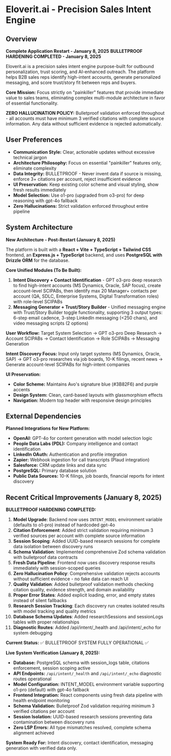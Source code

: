 # Eloverit.ai - Precision Sales Intent Engine

## Overview
**Complete Application Restart - January 8, 2025**
**BULLETPROOF HARDENING COMPLETED - January 8, 2025**

Eloverit.ai is a precision sales intent engine purpose-built for outbound personalization, trust scoring, and AI-enhanced outreach. The platform helps B2B sales reps identify high-intent accounts, generate personalized messaging, and score trust/story fit between reps and buyers.

**Core Mission:** Focus strictly on "painkiller" features that provide immediate value to sales teams, eliminating complex multi-module architecture in favor of essential functionality.

**ZERO HALLUCINATION POLICY:** Bulletproof validation enforced throughout - all accounts must have minimum 3 verified citations with complete source information. Any data without sufficient evidence is rejected automatically.

## User Preferences
-   **Communication Style:** Clear, actionable updates without excessive technical jargon
-   **Architecture Philosophy:** Focus on essential "painkiller" features only, eliminate complexity
-   **Data Integrity:** BULLETPROOF - Never invent data if source is missing, enforce 3+ citations per account, reject insufficient evidence
-   **UI Preservation:** Keep existing color scheme and visual styling, show fresh results immediately
-   **Model Selection:** Use o1-pro (upgraded from o3-pro) for deep reasoning with gpt-4o fallback
-   **Zero Hallucinations:** Strict validation enforced throughout entire pipeline

## System Architecture
**New Architecture - Post-Restart (January 8, 2025)**

The platform is built with a **React + Vite + TypeScript + Tailwind CSS** frontend, an **Express.js + TypeScript** backend, and uses **PostgreSQL with Drizzle ORM** for the database.

**Core Unified Modules (To Be Built):**
1. **Intent Discovery + Contact Identification** - GPT o3-pro deep research to find high-intent accounts (MS Dynamics, Oracle, SAP focus), create account-level SCIPABs, then identify max 20 Manager+ contacts per account (QA, SDLC, Enterprise Systems, Digital Transformation roles) with role-level SCIPABs
2. **Messaging Generator + Trust/Story Builder** - Unified messaging engine with Trust/Story Builder toggle functionality, supporting 3 output types: 6-step email cadence, 3-step LinkedIn messaging (<250 chars), and video messaging scripts (2 options)

**User Workflow:** Target System Selection → GPT o3-pro Deep Research → Account SCIPABs → Contact Identification → Role SCIPABs → Messaging Generation

**Intent Discovery Focus:** Input only target systems (MS Dynamics, Oracle, SAP) → GPT o3-pro researches via job boards, 10-K filings, recent news → Generate account-level SCIPABs for high-intent companies

**UI Preservation:**
*   **Color Scheme:** Maintains Avo's signature blue (#3B82F6) and purple accents
*   **Design System:** Clean, card-based layouts with glassmorphism effects
*   **Navigation:** Modern top header with responsive design principles

## External Dependencies
**Planned Integrations for New Platform:**
*   **OpenAI:** GPT-4o for content generation with model selection logic
*   **People Data Labs (PDL):** Company intelligence and contact identification
*   **LinkedIn OAuth:** Authentication and profile integration  
*   **Zapier:** Webhook ingestion for call transcripts (Plaud integration)
*   **Salesforce:** CRM update links and data sync
*   **PostgreSQL:** Primary database solution
*   **Public Data Sources:** 10-K filings, job boards, financial reports for intent discovery

## Recent Critical Improvements (January 8, 2025)

**BULLETPROOF HARDENING COMPLETED:**
1. **Model Upgrade**: Backend now uses `INTENT_MODEL` environment variable (defaults to o1-pro) instead of hardcoded gpt-4o
2. **Citation Enforcement**: Added strict validation requiring minimum 3 verified sources per account with complete source information
3. **Session Scoping**: Added UUID-based research sessions for complete data isolation between discovery runs
4. **Schema Validation**: Implemented comprehensive Zod schema validation with bulletproof data contracts
5. **Fresh Data Pipeline**: Frontend now uses discovery response results immediately with session-scoped queries
6. **Zero Hallucination Policy**: Comprehensive validation rejects accounts without sufficient evidence - no fake data can reach UI
7. **Quality Validation**: Added bulletproof validation methods checking citation quality, evidence strength, and domain availability
8. **Proper Error States**: Added explicit loading, error, and empty states instead of silent fallbacks
9. **Research Session Tracking**: Each discovery run creates isolated results with model tracking and quality metrics
10. **Database Schema Updates**: Added researchSessions and sessionLogs tables with proper relationships
11. **Diagnostic Routes**: Added /api/intent/_health and /api/intent/_echo for system debugging

**Current Status:** ✅ BULLETPROOF SYSTEM FULLY OPERATIONAL ✅

**Live System Verification (January 8, 2025):**
- **Database:** PostgreSQL schema with session_logs table, citations enforcement, session scoping active
- **API Endpoints:** `/api/intent/_health` and `/api/intent/_echo` diagnostic routes operational  
- **Model Configuration:** INTENT_MODEL environment variable supporting o1-pro (default) with gpt-4o fallback
- **Frontend Integration:** React components using fresh data pipeline with health endpoint monitoring
- **Schema Validation:** Bulletproof Zod validation requiring minimum 3 verified citations per account
- **Session Isolation:** UUID-based research sessions preventing data contamination between discovery runs
- **Zero LSP Errors:** All type mismatches resolved, complete schema alignment achieved

**System Ready For:** Intent discovery, contact identification, messaging generation with verified data only.